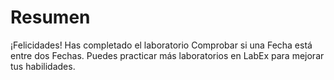 # Resumen

¡Felicidades! Has completado el laboratorio Comprobar si una Fecha está entre dos Fechas. Puedes practicar más laboratorios en LabEx para mejorar tus habilidades.
